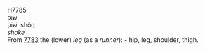 <body>
  <p>H7785<br>  שׁוק  <br> שׁוֹק  ‎  shôq  <br><i>shoke </i><br>From <a href="h7783.htm">7783</a>  the (lower) <i>leg</i> (as a <i>runner</i>): - hip, leg, shoulder, thigh.<br></p>
 </body>